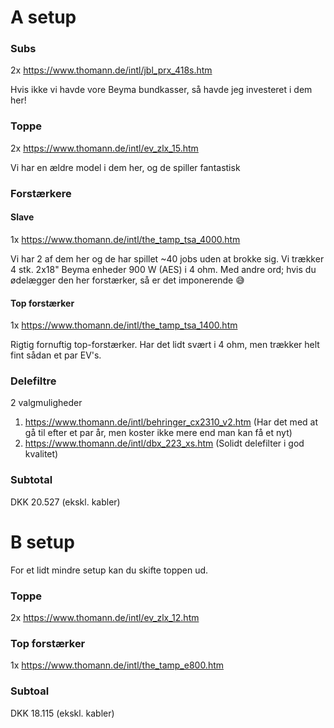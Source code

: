# A setup

### Subs
2x https://www.thomann.de/intl/jbl_prx_418s.htm

Hvis ikke vi havde vore Beyma bundkasser, så havde jeg investeret i dem her!

### Toppe
2x https://www.thomann.de/intl/ev_zlx_15.htm

Vi har en ældre model i dem her, og de spiller fantastisk

### Forstærkere
#### Slave
1x https://www.thomann.de/intl/the_tamp_tsa_4000.htm

Vi har 2 af dem her og de har spillet ~40 jobs uden at brokke sig. Vi trækker 4 stk. 2x18" Beyma enheder 900 W (AES) i 4 ohm. Med andre ord; hvis du ødelægger den her forstærker, så er det imponerende :sweat_smile:

#### Top forstærker
1x https://www.thomann.de/intl/the_tamp_tsa_1400.htm

Rigtig fornuftig top-forstærker. Har det lidt svært i 4 ohm, men trækker helt fint sådan et par EV's.

### Delefiltre
2 valgmuligheder

1. https://www.thomann.de/intl/behringer_cx2310_v2.htm (Har det med at gå til efter et par år, men koster ikke mere end man kan få et nyt)
2. https://www.thomann.de/intl/dbx_223_xs.htm (Solidt delefilter i god kvalitet)

### Subtotal
DKK 20.527 (ekskl. kabler)

# B setup
For et lidt mindre setup kan du skifte toppen ud.

### Toppe
2x https://www.thomann.de/intl/ev_zlx_12.htm

### Top forstærker
1x https://www.thomann.de/intl/the_tamp_e800.htm

### Subtoal
DKK 18.115 (ekskl. kabler)


